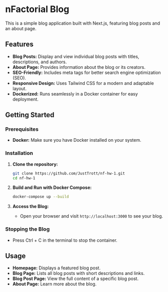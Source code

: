 # nFactorial Blog

This is a simple blog application built with Next.js, featuring blog posts and an about page.

## Features

-   **Blog Posts:** Display and view individual blog posts with titles, descriptions, and authors.
-   **About Page:** Provides information about the blog or its creators.
-   **SEO-Friendly:** Includes meta tags for better search engine optimization (SEO).
-   **Responsive Design:** Uses Tailwind CSS for a modern and adaptable layout.
-   **Dockerized:** Runs seamlessly in a Docker container for easy deployment.

## Getting Started

### Prerequisites

-   **Docker:** Make sure you have Docker installed on your system.

### Installation

1.  **Clone the repository:**

    ```bash
    git clone https://github.com/JustTrott/nf-hw-1.git
    cd nf-hw-1
    ```

2.  **Build and Run with Docker Compose:**

    ```bash
    docker-compose up --build
    ```

3.  **Access the Blog:**
    -   Open your browser and visit `http://localhost:3000` to see your blog.

### Stopping the Blog

-   Press Ctrl + C in the terminal to stop the container.

## Usage

-   **Homepage:** Displays a featured blog post.
-   **Blog Page:** Lists all blog posts with short descriptions and links.
-   **Blog Post Page:** View the full content of a specific blog post.
-   **About Page:** Learn more about the blog.
